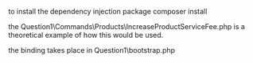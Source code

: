 to install the dependency injection package
composer install

the Question1\Commands\Products\IncreaseProductServiceFee.php is a theoretical example of how this would be used.

the binding takes place in Question1\bootstrap.php